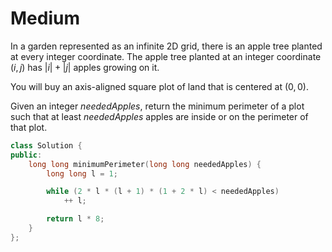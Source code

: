 # Medium

In a garden represented as an infinite 2D grid, there is an apple tree planted at every integer coordinate. The apple tree planted at an integer coordinate $(i, j)$ has $|i| + |j|$ apples growing on it.

You will buy an axis-aligned square plot of land that is centered at $(0, 0)$.

Given an integer $neededApples$, return the minimum perimeter of a plot such that at least $neededApples$ apples are inside or on the perimeter of that plot.

```cpp
class Solution {
public:
    long long minimumPerimeter(long long neededApples) {
        long long l = 1;

        while (2 * l * (l + 1) * (1 + 2 * l) < neededApples)
            ++ l;

        return l * 8;
    }
};
```
